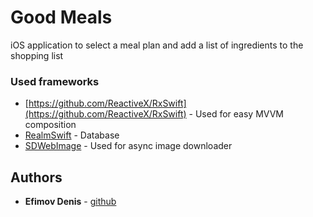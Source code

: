 # Good Meals

iOS application to select a meal plan and add a list of ingredients to the shopping list

### Used frameworks

* [https://github.com/ReactiveX/RxSwift](https://github.com/ReactiveX/RxSwift) - Used for easy MVVM composition
* [RealmSwift](https://github.com/realm/realm-cocoa) - Database
* [SDWebImage](https://github.com/SDWebImage/SDWebImage) - Used for async image downloader

## Authors

* **Efimov Denis** - [github](https://github.com/denpef)
